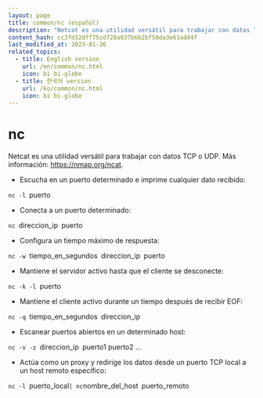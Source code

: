 ```yaml
---
layout: page
title: common/nc (español)
description: "Netcat es una utilidad versátil para trabajar con datos TCP o UDP."
content_hash: cc3fd32dff75cd728a037b6b2bf50da3e61ad44f
last_modified_at: 2023-01-26
related_topics:
  - title: English version
    url: /en/common/nc.html
    icon: bi bi-globe
  - title: 한국어 version
    url: /ko/common/nc.html
    icon: bi bi-globe
---
```

# nc

Netcat es una utilidad versátil para trabajar con datos TCP o UDP.
Más información: <https://nmap.org/ncat>.

- Escucha en un puerto determinado e imprime cualquier dato recibido:

`nc -l `<span class="tldr-var badge badge-pill bg-dark-lm bg-white-dm text-white-lm text-dark-dm font-weight-bold">puerto</span>

- Conecta a un puerto determinado:

`nc `<span class="tldr-var badge badge-pill bg-dark-lm bg-white-dm text-white-lm text-dark-dm font-weight-bold">direccion_ip</span>` `<span class="tldr-var badge badge-pill bg-dark-lm bg-white-dm text-white-lm text-dark-dm font-weight-bold">puerto</span>

- Configura un tiempo máximo de respuesta:

`nc -w `<span class="tldr-var badge badge-pill bg-dark-lm bg-white-dm text-white-lm text-dark-dm font-weight-bold">tiempo_en_segundos</span>` `<span class="tldr-var badge badge-pill bg-dark-lm bg-white-dm text-white-lm text-dark-dm font-weight-bold">direccion_ip</span>` `<span class="tldr-var badge badge-pill bg-dark-lm bg-white-dm text-white-lm text-dark-dm font-weight-bold">puerto</span>

- Mantiene el servidor activo hasta que el cliente se desconecte:

`nc -k -l `<span class="tldr-var badge badge-pill bg-dark-lm bg-white-dm text-white-lm text-dark-dm font-weight-bold">puerto</span>

- Mantiene el cliente activo durante un tiempo después de recibir EOF:

`nc -q `<span class="tldr-var badge badge-pill bg-dark-lm bg-white-dm text-white-lm text-dark-dm font-weight-bold">tiempo_en_segundos</span>` `<span class="tldr-var badge badge-pill bg-dark-lm bg-white-dm text-white-lm text-dark-dm font-weight-bold">direccion_ip</span>

- Escanear puertos abiertos en un determinado host:

`nc -v -z `<span class="tldr-var badge badge-pill bg-dark-lm bg-white-dm text-white-lm text-dark-dm font-weight-bold">direccion_ip</span>` `<span class="tldr-var badge badge-pill bg-dark-lm bg-white-dm text-white-lm text-dark-dm font-weight-bold">puerto1 puerto2 ...</span>

- Actúa como un proxy y redirige los datos desde un puerto TCP local a un host remoto específico:

`nc -l `<span class="tldr-var badge badge-pill bg-dark-lm bg-white-dm text-white-lm text-dark-dm font-weight-bold">puerto_local</span>` | nc `<span class="tldr-var badge badge-pill bg-dark-lm bg-white-dm text-white-lm text-dark-dm font-weight-bold">nombre_del_host</span>` `<span class="tldr-var badge badge-pill bg-dark-lm bg-white-dm text-white-lm text-dark-dm font-weight-bold">puerto_remoto</span>
